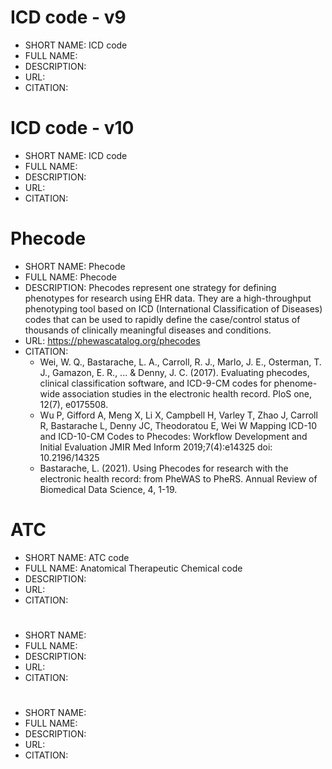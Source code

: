 # ICD code - v9
- SHORT NAME: ICD code
- FULL NAME:
- DESCRIPTION:
- URL:
- CITATION:

# ICD code - v10
- SHORT NAME: ICD code
- FULL NAME:
- DESCRIPTION:
- URL:
- CITATION:

# Phecode
- SHORT NAME: Phecode
- FULL NAME: Phecode
- DESCRIPTION: Phecodes represent one strategy for defining phenotypes for research using EHR data. They are a high-throughput phenotyping tool based on ICD (International Classification of Diseases) codes that can be used to rapidly define the case/control status of thousands of clinically meaningful diseases and conditions.
- URL: https://phewascatalog.org/phecodes
- CITATION:
  - Wei, W. Q., Bastarache, L. A., Carroll, R. J., Marlo, J. E., Osterman, T. J., Gamazon, E. R., ... & Denny, J. C. (2017). Evaluating phecodes, clinical classification software, and ICD-9-CM codes for phenome-wide association studies in the electronic health record. PloS one, 12(7), e0175508.
  - Wu P, Gifford A, Meng X, Li X, Campbell H, Varley T, Zhao J, Carroll R, Bastarache L, Denny JC, Theodoratou E, Wei W Mapping ICD-10 and ICD-10-CM Codes to Phecodes: Workflow Development and Initial Evaluation JMIR Med Inform 2019;7(4):e14325 doi: 10.2196/14325
  - Bastarache, L. (2021). Using Phecodes for research with the electronic health record: from PheWAS to PheRS. Annual Review of Biomedical Data Science, 4, 1-19.

# ATC
- SHORT NAME: ATC code
- FULL NAME: Anatomical Therapeutic Chemical code
- DESCRIPTION:
- URL:
- CITATION:

# 
- SHORT NAME: 
- FULL NAME:
- DESCRIPTION:
- URL:
- CITATION:

# 
- SHORT NAME: 
- FULL NAME:
- DESCRIPTION:
- URL:
- CITATION:
